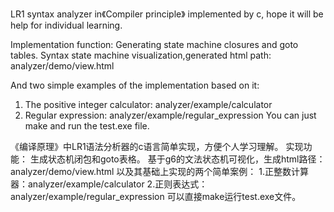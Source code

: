 LR1 syntax analyzer in《Compiler principle》 implemented by c, hope it will be help for individual learning.

Implementation function:
 Generating state machine closures and goto tables.
 Syntax state machine visualization,generated html path: analyzer/demo/view.html
 
 
And two simple examples of the implementation based on it:
1. The positive integer calculator: analyzer/example/calculator
2. Regular expression: analyzer/example/regular_expression
You can just make and run the test.exe file.
 
《编译原理》中LR1语法分析器的c语言简单实现，方便个人学习理解。
实现功能：
  生成状态机闭包和goto表格。
  基于g6的文法状态机可视化，生成html路径：analyzer/demo/view.html
以及其基础上实现的两个简单案例：
 1.正整数计算器：analyzer/example/calculator
 2.正则表达式：analyzer/example/regular_expression
 可以直接make运行test.exe文件。
